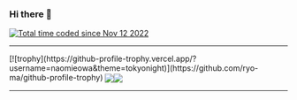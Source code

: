 ### Hi there 👋
<a href="https://wakatime.com/@b6a19e12-2a7e-475a-bf73-a9cfd0fc48e6"><img src="https://wakatime.com/badge/user/b6a19e12-2a7e-475a-bf73-a9cfd0fc48e6.svg" alt="Total time coded since Nov 12 2022" /></a>
<hr>
[![trophy](https://github-profile-trophy.vercel.app/?username=naomieowa&theme=tokyonight)](https://github.com/ryo-ma/github-profile-trophy)
<img align="center" src="https://github-readme-stats.vercel.app/api?username=naomieow&show_icons=true&theme=dark&layout=compact"/><img align="center" src="https://github-readme-stats.vercel.app/api/top-langs/?username=naomieow&theme=dark&langs_count=10"/>
<hr>
